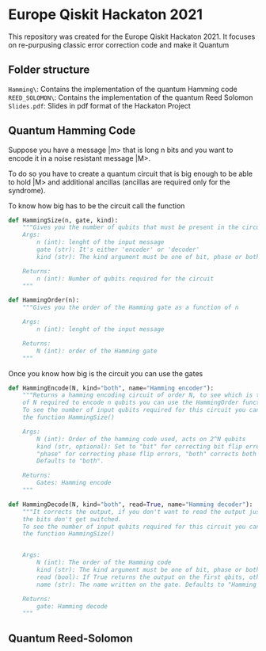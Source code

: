 # Europe Qiskit Hackaton 2021

This repository was created for the Europe Qiskit Hackaton 2021. It focuses on re-purpusing classic error correction code and make it Quantum

## Folder structure

`Hamming\`: Contains the implementation of the quantum Hamming code  
`REED_SOLOMON\`: Contains the implementation of the quantum Reed Solomon  
`Slides.pdf`: Slides in pdf format of the Hackaton Project  


## Quantum Hamming Code

Suppose you have a message |m> that is long n bits and you want to encode it in a noise resistant message |M>.

To do so you have to create a quantum circuit that is big enough to be able to hold |M> and additional ancillas (ancillas are required only for the syndrome).

To know how big has to be the circuit call the function 

```python
def HammingSize(n, gate, kind):
    """Gives you the number of qubits that must be present in the circuit
    Args:
        n (int): lenght of the input message
        gate (str): It's either 'encoder' or 'decoder'
        kind (str): The kind argument must be one of bit, phase or both

    Returns:
        n (int): Number of qubits required for the circuit
    """

def HammingOrder(n):
    """Gives you the order of the Hamming gate as a function of n

    Args:
        n (int): lenght of the input message

    Returns:
        N (int): order of the Hamming gate
    """
```

Once you know how big is the circuit you can use the gates

```python
def HammingEncode(N, kind="both", name="Hamming encoder"):
    """Returns a hamming encoding circuit of order N, to see which is the value
    of N required to encode n qubits you can use the HammingOrder function. 
    To see the number of input qubits required for this circuit you can call 
    the function HammingSize()

    Args:
        N (int): Order of the hamming code used, acts on 2^N qubits
        kind (str, optional): Set to "bit" for correcting bit flip errors,
        "phase" for correcting phase flip errors, "both" corrects both errors. 
        Defaults to "both".

    Returns:
        Gates: Hamming encode
    """

def HammingDecode(N, kind="both", read=True, name="Hamming decoder"):
    """It corrects the output, if you don't want to read the output just write read=False, that way
    the bits don't get switched.
    To see the number of input qubits required for this circuit you can call 
    the function HammingSize()


    Args:
        N (int): The order of the Hamming code
        kind (str): The kind argument must be one of bit, phase or both. Defaults to "both".
        read (bool): If True returns the output on the first qbits, otherwise it doesn't switch the output. Defaults to True.
        name (str): The name written on the gate. Defaults to "Hamming decoder".

    Returns:
        gate: Hamming decode
    """
```

## Quantum Reed-Solomon

